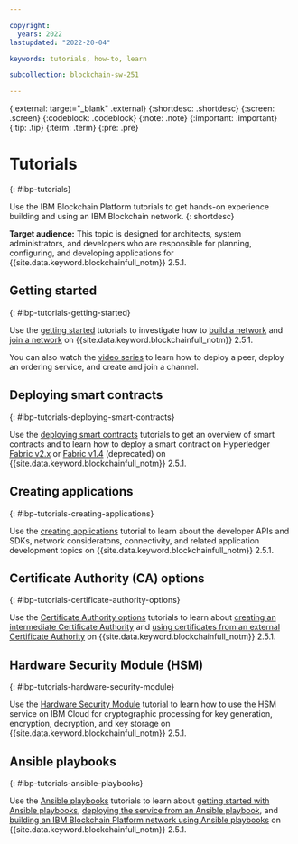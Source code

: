 ```yaml
---

copyright:
  years: 2022
lastupdated: "2022-20-04"

keywords: tutorials, how-to, learn

subcollection: blockchain-sw-251

---
```


{:external: target="_blank" .external}
{:shortdesc: .shortdesc}
{:screen: .screen}
{:codeblock: .codeblock}
{:note: .note}
{:important: .important}
{:tip: .tip}
{:term: .term}
{:pre: .pre}


# Tutorials
{: #ibp-tutorials}

Use the IBM Blockchain Platform tutorials to get hands-on experience building and using an IBM Blockchain network. 
{: shortdesc}

**Target audience:** This topic is designed for architects, system administrators, and developers who are responsible 
for planning, configuring, and developing applications for {{site.data.keyword.blockchainfull_notm}} 2.5.1.


## Getting started 
{: #ibp-tutorials-getting-started}

Use the [getting started](tutorials-getting-started.md) tutorials to investigate how to [build a network](howto/ibp-console-build-network.md) 
and [join a network](howto/ibp-console-join-network.md) on {{site.data.keyword.blockchainfull_notm}} 2.5.1.

You can also watch the [video series](reference/videos.md) to learn how to deploy a peer, deploy an ordering service, 
and create and join a channel. 


## Deploying smart contracts
{: #ibp-tutorials-deploying-smart-contracts}

Use the [deploying smart contracts](tutorials-deploying-smart-contracts.md) tutorials to get an overview of smart contracts and to 
learn how to deploy a smart contract on Hyperledger [Fabric v2.x](howto/ibp-console-smart-contracts-v2.md) or 
[Fabric v1.4](howto/ibp-console-smart-contracts-v14.md) (deprecated) on {{site.data.keyword.blockchainfull_notm}} 2.5.1.


## Creating applications 
{: #ibp-tutorials-creating-applications}

Use the [creating applications](howto/ibp-console-create-app.md) tutorial to learn about the developer APIs and SDKs, 
network consideratons, connectivity, and related application development topics on {{site.data.keyword.blockchainfull_notm}} 2.5.1.


## Certificate Authority (CA) options 
{: #ibp-tutorials-certificate-authority-options}

Use the [Certificate Authority options](tutorials-certificate-authority-options.md) tutorials to learn about
[creating an intermediate Certificate Authority](howto/ibp-console-int-ca.md) and 
[using certificates from an external Certificate Authority](howto/ibp-v2-tutorial-extca.md) on {{site.data.keyword.blockchainfull_notm}} 2.5.1.


## Hardware Security Module (HSM) 
{: #ibp-tutorials-hardware-security-module}

Use the [Hardware Security Module](reference/hsm-gemalto.md) tutorial to learn how to use the HSM service on IBM Cloud for cryptographic 
processing for key generation, encryption, decryption, and key storage on {{site.data.keyword.blockchainfull_notm}} 2.5.1.


## Ansible playbooks 
{: #ibp-tutorials-ansible-playbooks}

Use the [Ansible playbooks](howto/ansible-playbooks.md) tutorials to learn about [getting started with Ansible playbooks](howto/ansible.md), 
[deploying the service from an Ansible playbook](howto/ansible-install-ibp.md), and 
[building an IBM Blockchain Platform network using Ansible playbooks](howto/ansible-build-network.md) on {{site.data.keyword.blockchainfull_notm}} 2.5.1.
